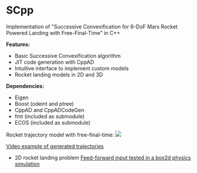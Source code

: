 
# SCpp
Implementation of "Successive Convexification for 6-DoF Mars Rocket Powered Landing with Free-Final-Time" in C++

**Features:**

 - Basic Successive Convexification algorithm
 - JIT code generation with CppAD
 - Intuitive interface to implement custom models
 - Rocket landing models in 2D and 3D
 
**Dependencies:**

 - Eigen
 - Boost (odeint and ptree)
 - CppAD and CppADCodeGen
 - fmt (included as submodule)
 - ECOS (included as submodule)

Rocket trajectory model with free-final-time:
![](https://i.imgur.com/W6E0rgL.png)

[Video example of generated trajectories](https://gfycat.com/InbornCoarseArcticseal)

- 2D rocket landing problem
[Feed-forward input tested in a box2d physics simulation](https://gfycat.com/DaringPortlyBlacklab)
